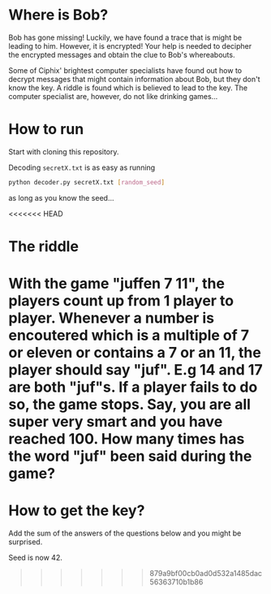 # Where is Bob?
Bob has gone missing! Luckily, we have found a trace that is might be leading to him. However, it is encrypted! Your help is needed to decipher the encrypted messages and obtain the clue to Bob's whereabouts.

Some of Ciphix' brightest computer specialists have found out how to decrypt messages that might contain information about Bob, but they don't know the key. A riddle is found which is believed to lead to the key. The computer specialist are, however, do not like drinking games...

# How to run
Start with cloning this repository.

Decoding `secretX.txt` is as easy as running

``` bash 
python decoder.py secretX.txt [random_seed]
```

as long as you know the seed...

<<<<<<< HEAD
# The riddle
With the game "juffen 7 11", the players count up from 1 player to player. Whenever a number is encoutered which is a multiple of 7 or eleven or contains a 7 or an 11, the player should say "juf". E.g 14 and 17 are both "juf"s. If a player fails to do so, the game stops. Say, you are all super very smart and you have reached 100. How many times has the word "juf" been said during the game?
=======
# How to get the key?
Add the sum of the answers of the questions below and you might be surprised.

Seed is now 42.
>>>>>>> 879a9bf00cb0ad0d532a1485dac56363710b1b86
